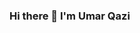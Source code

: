 ### Hi there 👋 I'm Umar Qazi

<!--
**umarqazii/umarqazii** is a ✨ _special_ ✨ repository because its `README.md` (this file) appears on your GitHub profile.

Here are some ideas to get you started:

- 🔭 I’m currently working on Java and JavaFX to build an app related to Cryptocurrency learning
- 🌱 I’m currently learning JavaScript
- My skills include C, C++, Java, SceneBuilder, HTML, CSS, SQL, Oracle, Linux
- 👯 I’m looking to collaborate on ...
- 🤔 I’m looking for help with ...
- 💬 Ask me about ...
- 📫 How to reach me: Instagram handle is @umarqaziii
- My email id is: umarqazii983@gmail.com
- 😄 Pronouns: ...
- ⚡ Fun fact: ...
-->

